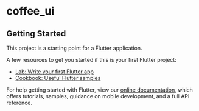 # coffee_ui

[comment]: <> (A new Flutter project. UI design by https://dribbble.com/shots/15475209-Coffee-Shop-Mobile-Apps-Dark-Mode)

[comment]: <> (<img src="Untitled.png" width=800 height=400>)

## Getting Started

This project is a starting point for a Flutter application.

A few resources to get you started if this is your first Flutter project:

- [Lab: Write your first Flutter app](https://flutter.dev/docs/get-started/codelab)
- [Cookbook: Useful Flutter samples](https://flutter.dev/docs/cookbook)

For help getting started with Flutter, view our
[online documentation](https://flutter.dev/docs), which offers tutorials,
samples, guidance on mobile development, and a full API reference.
